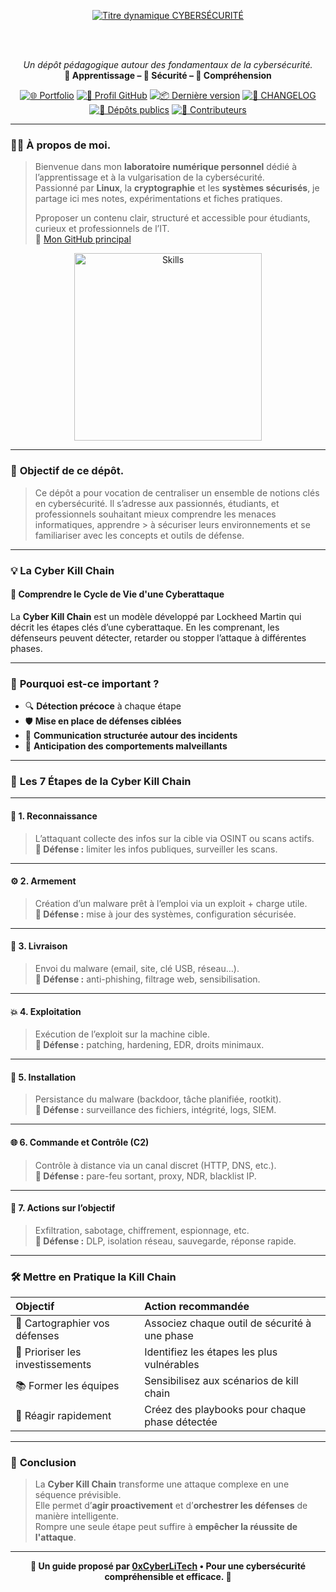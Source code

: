 <div align="center">

  <br></br>
  
  <a href="https://github.com/0xCyberLiTech">
    <img src="https://readme-typing-svg.herokuapp.com?font=JetBrains+Mono&size=50&duration=6000&pause=1000000000&color=FF0048&center=true&vCenter=true&width=1100&lines=%3ECYBERS%C3%89CURIT%C3%89_" alt="Titre dynamique CYBERSÉCURITÉ" />
  </a>
  
  <br></br>

  <p align="center">
    <em>Un dépôt pédagogique autour des fondamentaux de la cybersécurité.</em><br>
    <b>📘 Apprentissage – 🔐 Sécurité – 🧠 Compréhension</b>
  </p>

  [![🌐 Portfolio](https://img.shields.io/badge/Portfolio-0xCyberLiTech-181717?logo=github&style=flat-square)](https://0xcyberlitech.github.io/)
  [![🔗 Profil GitHub](https://img.shields.io/badge/Profil-GitHub-181717?logo=github&style=flat-square)](https://github.com/0xCyberLiTech)
  [![📦 Dernière version](https://img.shields.io/github/v/release/0xCyberLiTech/Cybersecurite?label=version&style=flat-square)](https://github.com/0xCyberLiTech/Cybersecurite/releases/latest)
  [![📄 CHANGELOG](https://img.shields.io/badge/📄%20Changelog-Cybersecurite-blue?style=flat-square)](https://github.com/0xCyberLiTech/Cybersecurite/blob/main/CHANGELOG.md)
  [![📂 Dépôts publics](https://img.shields.io/badge/Dépôts-publics-blue?style=flat-square)](https://github.com/0xCyberLiTech?tab=repositories)
  [![👥 Contributeurs](https://img.shields.io/badge/👥%20Contributeurs-cliquez%20ici-007ec6?style=flat-square)](https://github.com/0xCyberLiTech/Cybersecurite/graphs/contributors)

</div>

---

### 👨‍💻 **À propos de moi.**

> Bienvenue dans mon **laboratoire numérique personnel** dédié à l’apprentissage et à la vulgarisation de la cybersécurité.  
> Passionné par **Linux**, la **cryptographie** et les **systèmes sécurisés**, je partage ici mes notes, expérimentations et fiches pratiques.  
>  
> Pproposer un contenu clair, structuré et accessible pour étudiants, curieux et professionnels de l’IT.  
> 🔗 [Mon GitHub principal](https://github.com/0xCyberLiTech)

<p align="center">
  <a href="https://github.com/0xCyberLiTech" target="_blank" rel="noopener">
    <img src="https://skillicons.dev/icons?i=linux,debian,bash,docker,nginx,git,vim" alt="Skills" alt="Logo techno" width="300">
  </a>
</p>

---

### 🎯 **Objectif de ce dépôt.**

> Ce dépôt a pour vocation de centraliser un ensemble de notions clés en cybersécurité. Il s’adresse aux passionnés, étudiants, et professionnels souhaitant mieux comprendre les menaces informatiques, apprendre  > à sécuriser leurs environnements et se familiariser avec les concepts et outils de défense.

---

### 💡 **La Cyber Kill Chain**
#### 👋 Comprendre le Cycle de Vie d'une Cyberattaque

La **Cyber Kill Chain** est un modèle développé par Lockheed Martin qui décrit les étapes clés d’une cyberattaque. En les comprenant, les défenseurs peuvent détecter, retarder ou stopper l’attaque à différentes phases.

---

### 🚨 **Pourquoi est-ce important ?**

- 🔍 **Détection précoce** à chaque étape
- 🛡️ **Mise en place de défenses ciblées**
- 🤝 **Communication structurée autour des incidents**
- 🧠 **Anticipation des comportements malveillants**

---

### 🔁 **Les 7 Étapes de la Cyber Kill Chain**

---

#### 🔎 1. **Reconnaissance**
> L’attaquant collecte des infos sur la cible via OSINT ou scans actifs.  
**🎯 Défense :** limiter les infos publiques, surveiller les scans.

---

#### ⚙️ 2. **Armement**
> Création d’un malware prêt à l’emploi via un exploit + charge utile.  
**🎯 Défense :** mise à jour des systèmes, configuration sécurisée.

---

#### 📩 3. **Livraison**
> Envoi du malware (email, site, clé USB, réseau…).  
**🎯 Défense :** anti-phishing, filtrage web, sensibilisation.

---

#### 💥 4. **Exploitation**
> Exécution de l’exploit sur la machine cible.  
**🎯 Défense :** patching, hardening, EDR, droits minimaux.

---

#### 🧬 5. **Installation**
> Persistance du malware (backdoor, tâche planifiée, rootkit).  
**🎯 Défense :** surveillance des fichiers, intégrité, logs, SIEM.

---

#### 🌐 6. **Commande et Contrôle (C2)**
> Contrôle à distance via un canal discret (HTTP, DNS, etc.).  
**🎯 Défense :** pare-feu sortant, proxy, NDR, blacklist IP.

---

#### 🎯 7. **Actions sur l’objectif**
> Exfiltration, sabotage, chiffrement, espionnage, etc.  
**🎯 Défense :** DLP, isolation réseau, sauvegarde, réponse rapide.

---

### 🛠️ **Mettre en Pratique la Kill Chain**

| Objectif | Action recommandée |
|:--|:--|
| 🧭 Cartographier vos défenses | Associez chaque outil de sécurité à une phase |
| 💸 Prioriser les investissements | Identifiez les étapes les plus vulnérables |
| 📚 Former les équipes | Sensibilisez aux scénarios de kill chain |
| 🚨 Réagir rapidement | Créez des playbooks pour chaque phase détectée |

---

### 🧠 **Conclusion**

> La **Cyber Kill Chain** transforme une attaque complexe en une séquence prévisible.  
Elle permet d’**agir proactivement** et d’**orchestrer les défenses** de manière intelligente.  
Rompre une seule étape peut suffire à **empêcher la réussite de l'attaque**.

---

<p align="center">
  <b>🔐 Un guide proposé par <a href="https://github.com/0xCyberLiTech">0xCyberLiTech</a> • Pour une cybersécurité compréhensible et efficace. 🔐</b>
</p>
